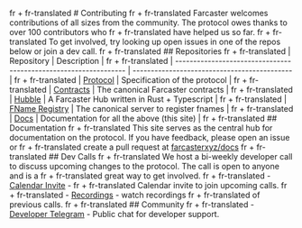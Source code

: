 fr + fr-translated # Contributing
fr + fr-translated Farcaster welcomes contributions of all sizes from the community. The protocol owes thanks to over 100 contributors who
fr + fr-translated have helped us so far.
fr + fr-translated To get involved, try looking up open issues in one of the repos below or join a dev call.
fr + fr-translated ## Repositories
fr + fr-translated | Repository                                                       | Description                                  |
fr + fr-translated | ---------------------------------------------------------------- | -------------------------------------------- |
fr + fr-translated | [Protocol](https://github.com/farcasterxyz/protocol)             | Specification of the protocol                |
fr + fr-translated | [Contracts](https://github.com/farcasterxyz/contracts)           | The canonical Farcaster contracts            |
fr + fr-translated | [Hubble](https://github.com/farcasterxyz/hub-monorepo)           | A Farcaster Hub written in Rust + Typescript |
fr + fr-translated | [FName Registry](https://github.com/farcasterxyz/fname-registry) | The canonical server to register fnames      |
fr + fr-translated | [Docs](https://github.com/farcasterxyz/www)                      | Documentation for all the above (this site)  |
fr + fr-translated ## Documentation
fr + fr-translated This site serves as the central hub for documentation on the protocol. If you have feedback, please open an issue or
fr + fr-translated create a pull request at [farcasterxyz/docs](https://github.com/farcasterxyz/docs)
fr + fr-translated ## Dev Calls
fr + fr-translated We host a bi-weekly developer call to discuss upcoming changes to the protocol. The call is open to anyone and is a
fr + fr-translated great way to get involved.
fr + fr-translated - [Calendar Invite](https://calendar.google.com/calendar/u/0?cid=NjA5ZWM4Y2IwMmZiMWM2ZDYyMTkzNWM1YWNkZTRlNWExN2YxOWQ2NDU3NTA3MjQwMTk3YmJlZGFjYTQ3MjZlOEBncm91cC5jYWxlbmRhci5nb29nbGUuY29t) -
fr + fr-translated   Calendar invite to join upcoming calls.
fr + fr-translated - [Recordings](https://www.youtube.com/watch?v=lmGXWP5m1_Y&list=PL0eq1PLf6eUeZnPtyKMS6uN9I5iRIlnvq) - watch recordings
fr + fr-translated   of previous calls.
fr + fr-translated ## Community
fr + fr-translated - [Developer Telegram](https://t.me/farcasterdevchat) - Public chat for developer support.
